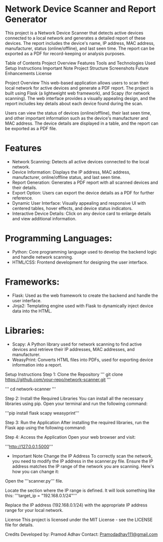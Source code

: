 # Network Device Scanner and Report Generator

This project is a Network Device Scanner that detects active devices connected to a local network and generates a detailed report of these devices. The report includes the device's name, IP address, MAC address, manufacturer, status (online/offline), and last seen time. The report can be exported as a PDF for record-keeping or analysis purposes.

Table of Contents
Project Overview
Features
Tools and Technologies Used
Setup Instructions
Important Note
Project Structure
Screenshots
Future Enhancements
License

Project Overview
This web-based application allows users to scan their local network for active devices and generate a PDF report. The project is built using Flask (a lightweight web framework), and Scapy (for network scanning). The web interface provides a visually appealing design, and the report includes key details about each device found during the scan.

Users can view the status of devices (online/offline), their last seen time, and other important information such as the device's manufacturer and MAC address. The device details are displayed in a table, and the report can be exported as a PDF file.

# Features
* Network Scanning: Detects all active devices connected to the local network.
* Device Information: Displays the IP address, MAC address, manufacturer, online/offline status, and last seen time.
* Report Generation: Generates a PDF report with all scanned devices and their details.
* Export Option: Users can export the device details as a PDF for further reference.
* Dynamic User Interface: Visually appealing and responsive UI with centered tables, hover effects, and device status indicators.
* Interactive Device Details: Click on any device card to enlarge details and view additional information.

# Programming Languages:
* Python: Core programming language used to develop the backend logic and handle network scanning.
* HTML/CSS: Frontend development for designing the user interface.
# Frameworks:
* Flask: Used as the web framework to create the backend and handle the user interface.
* Jinja2: Templating engine used with Flask to dynamically inject device data into the HTML.
# Libraries:
* Scapy: A Python library used for network scanning to find active devices and retrieve their IP addresses, MAC addresses, and manufacturer.
* WeasyPrint: Converts HTML files into PDFs, used for exporting device information into a report.

Setup Instructions
Step 1: Clone the Repository
''' git clone https://github.com/your-repo/network-scanner.git '''

''' cd network-scanner '''

Step 2: Install the Required Libraries
You can install all the necessary libraries using pip. Open your terminal and run the following command:

'''pip install flask scapy weasyprint'''

Step 3: Run the Application
After installing the required libraries, run the Flask app using the following command:

Step 4: Access the Application
Open your web browser and visit:

'''http://127.0.0.1:5000'''

* Important Note
Change the IP Address
To correctly scan the network, you need to modify the IP address in the scanner.py file. Ensure the IP address matches the IP range of the network you are scanning. Here's how you can change it:

Open the '''scanner.py''' file.

Locate the section where the IP range is defined. It will look something like this:
'''target_ip = "192.168.0.1/24"'''

Replace the IP address (192.168.0.1/24) with the appropriate IP address range for your local network.

License
This project is licensed under the MIT License - see the LICENSE file for details.

Credits
Developed by: Pramod Adhav
Contact: Pramodadhav111@gmail.com
